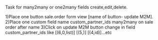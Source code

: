 Task for many2many or one2many fields create,edit,delete.

1)Place one button sale.order form view [name of button- update M2M]. 
2)Place one custom field name custom_partner_ids many2many on sale order after name 
3)Click on update M2M button change in field custom_partner_ids like
[(6,0,list)]
[(5,)]
[(4,id)]...etc